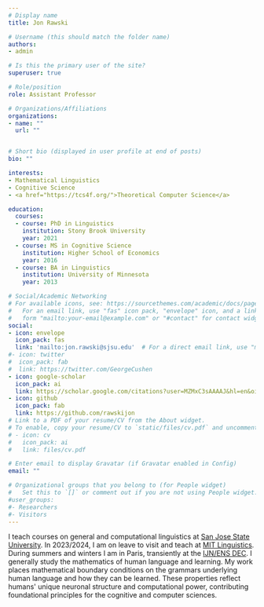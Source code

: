```yaml
---
# Display name
title: Jon Rawski

# Username (this should match the folder name)
authors:
- admin

# Is this the primary user of the site?
superuser: true

# Role/position
role: Assistant Professor

# Organizations/Affiliations
organizations:
- name: ""
  url: ""


# Short bio (displayed in user profile at end of posts)
bio: ""

interests:
- Mathematical Linguistics
- Cognitive Science
- <a href="https://tcs4f.org/">Theoretical Computer Science</a>

education:
  courses:
  - course: PhD in Linguistics
    institution: Stony Brook University
    year: 2021 
  - course: MS in Cognitive Science
    institution: Higher School of Economics
    year: 2016
  - course: BA in Linguistics
    institution: University of Minnesota
    year: 2013

# Social/Academic Networking
# For available icons, see: https://sourcethemes.com/academic/docs/page-builder/#icons
#   For an email link, use "fas" icon pack, "envelope" icon, and a link in the
#   form "mailto:your-email@example.com" or "#contact" for contact widget.
social:
- icon: envelope
  icon_pack: fas
  link: 'mailto:jon.rawski@sjsu.edu'  # For a direct email link, use "mailto:test@example.org".
#- icon: twitter
#  icon_pack: fab
#  link: https://twitter.com/GeorgeCushen
- icon: google-scholar
  icon_pack: ai
  link: https://scholar.google.com/citations?user=MZMxC3sAAAAJ&hl=en&oi=ao
- icon: github
  icon_pack: fab
  link: https://github.com/rawskijon
# Link to a PDF of your resume/CV from the About widget.
# To enable, copy your resume/CV to `static/files/cv.pdf` and uncomment the lines below.
# - icon: cv
#   icon_pack: ai
#   link: files/cv.pdf

# Enter email to display Gravatar (if Gravatar enabled in Config)
email: ""

# Organizational groups that you belong to (for People widget)
#   Set this to `[]` or comment out if you are not using People widget.
#user_groups:
#- Researchers
#- Visitors
---
```


I teach courses on general and computational linguistics at <a href="https://www.sjsu.edu/linguistics/">San Jose State University</a>. In 2023/2024, I am on leave to visit and teach at <a href="https://linguistics.mit.edu/">MIT Linguistics</a>. During summers and winters I am in Paris, transiently at the <a href="https://cognition.ens.fr">IJN/ENS DEC</a>. I generally study the mathematics of human language and learning. My work places mathematical boundary conditions on the grammars underlying human language and how they can be learned. These properties reflect humans' unique neuronal structure and computational power, contributing foundational principles for the cognitive and computer sciences. 